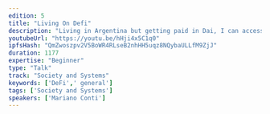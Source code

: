 ```yaml
---
edition: 5
title: "Living On Defi"
description: "Living in Argentina but getting paid in Dai, I can access financial systems that are usually not available to us. I want to show how Ethereum's DeFi movement has been working fine for the last 2 years, by leveraging Dai and secondary lending platforms, and how that is changing the financial reality for people in developing economies. Someone in South America getting paid in crypto can access more stable currencies than their local ones, with better interest rates, and this is all happening right now, and scaling right now."
youtubeUrl: "https://youtu.be/hHji4x5C1q0"
ipfsHash: "QmZwoszpv2V5BoWR4RLseB2nhHH5uqz8NQybaULLfM9ZjJ"
duration: 1177
expertise: "Beginner"
type: "Talk"
track: "Society and Systems"
keywords: ['DeFi',' general']
tags: ['Society and Systems']
speakers: ['Mariano Conti']
---
```


